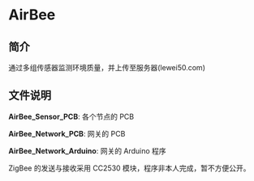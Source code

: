 # AirBee

## 简介

通过多组传感器监测环境质量，并上传至服务器(lewei50.com)

## 文件说明

**AirBee_Sensor_PCB**: 各个节点的 PCB

**AirBee_Network_PCB**: 网关的 PCB

**AirBee_Network_Arduino**: 网关的 Arduino 程序

ZigBee 的发送与接收采用 CC2530 模块，程序非本人完成，暂不方便公开。
